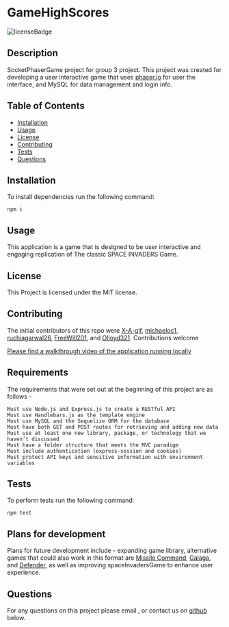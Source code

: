 # GameHighScores
![licenseBadge](https://img.shields.io/badge/License-MIT-red)

## Description 

 SocketPhaserGame project for group 3 project. This project was created for developing a user interactive game that uses [phaser.io](https://phaser.io/) for user the interface, and MySQL for data management and login info. 

## Table of Contents

* [Installation](#installation) 
* [Usage](#usage)
* [License](#license) 
* [Contributing](#contributing) 
* [Tests](#tests)
* [Questions](#questions)

## Installation 

To install dependencies run the following command: 

```
npm i
```

## Usage 

This application is a game that is designed to be user interactive and engaging replication of The classic SPACE INVADERS Game.

## License 
  
This Project is licensed under the MIT license.

## Contributing

The initial contributors of this repo were [X-A-gif](https://github.com/X-A-gif), [michaeloc1](https://github.com/michaeloc1), [ruchiagarwal26](https://github.com/ruchiagarwal26), [FreeWill201](https://github.com/FreeWill201), and [Olloyd321](https://github.com/Olloyd321).
Contributions welcome


[Please find a walkthrough video of the application running locally](https://user-images.githubusercontent.com/119633009/231624325-87afcff6-3486-43fa-a88f-4541eeb332fc.mp4)

## Requirements 

The requirements that were set out at the beginning of this project are as follows - 
```
Must use Node.js and Express.js to create a RESTful API
Must use Handlebars.js as the template engine
Must use MySQL and the Sequelize ORM for the database
Must have both GET and POST routes for retrieving and adding new data
Must use at least one new library, package, or technology that we haven’t discussed
Must have a folder structure that meets the MVC paradigm
Must include authentication (express-session and cookies) 
Must protect API keys and sensitive information with environment variables
```


## Tests

To perform tests run the following command: 

```
npm test
```

## Plans for development

Plans for future development include - expanding game library, alternative games that could also work in this format are [Missile Command](https://en.wikipedia.org/wiki/Missile_Command), [Galaga](https://en.wikipedia.org/wiki/Galaga), 
and [Defender](https://en.wikipedia.org/wiki/Defender_(1981_video_game)), as well as improving spaceInvadersGame to enhance user experience.

## Questions

For any questions on this project please email , or contact us on [github](https://github.com//) below.

